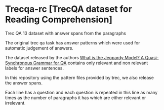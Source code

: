 # Trecqa-rc [TrecQA dataset for Reading Comprehension]
Trec QA 13 dataset with answer spans from the paragraphs

The original trec qa task has answer patterns which were used for automatic judgement of answers. 

The dataset released by the authors [What is the Jeopardy Model? A Quasi-Synchronous Grammar for QA](https://www.aclweb.org/anthology/D07-1003/) contains only relevant and non relevant labels for answer sentences. 

In this repository using the pattern files provided by trec, we also release the answer spans. 

Each line has a question and each question is repeated in this line as many times as the number of paragraphs it has which are either relevant or irrelevant.
